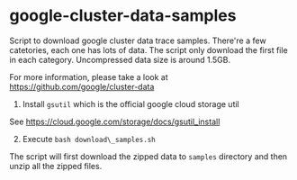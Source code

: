 # google-cluster-data-samples
Script to download google cluster data trace samples. There're a few catetories, each one has lots of data. The script only download the first file in each category. Uncompressed data size is around 1.5GB.


For more information, please take a look at <https://github.com/google/cluster-data>

1. Install `gsutil` which is the official google cloud storage util

See <https://cloud.google.com/storage/docs/gsutil_install>

2. Execute `bash download\_samples.sh`

The script will first download the zipped data to `samples` directory and then unzip all the zipped files.
